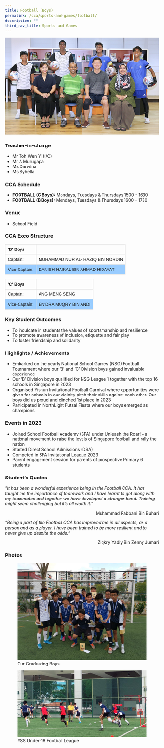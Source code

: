 ```yaml
---
title: Football (Boys)
permalink: /cca/sports-and-games/football/
description: ""
third_nav_title: Sports and Games
---
```

![](/images/StudDevelopment/CCAs/SportsGames/Football/football_2023.JPG)

### Teacher-in-charge
* Mr Toh Wen Yi (I/C)
* Mr A Murugapa
* Ms Darwina
* Ms Syhella

### CCA Schedule
* **FOOTBALL (C Boys):** Mondays, Tuesdays &amp; Thursdays 1500 - 1630
* **FOOTBALL (B Boys):** Mondays, Tuesdays &amp; Thursdays 1600 - 1730

### Venue
* School Field

### CCA Exco Structure
<style>
table {
  font-family: arial, sans-serif;
  border-collapse: collapse;
  width: 100%;
}

td, th {
  border: 1px solid #dddddd;
  text-align: left;
  padding: 8px;
}

tr:nth-child(even) {
  background-color: #99ccff;
}
</style>


| 'B' Boys|  |
| -------- | -------- |
| Captain:     | MUHAMMAD NUR AL- HAZIQ BIN NORDIN      |
| Vice-Captain:     | DANISH HAIKAL BIN AHMAD HIDAYAT    |

| 'C' Boys|  |
| -------- | -------- |
| Captain:     | ANG MENG SENG       |
| Vice-Captain:     | EN'DRA MUQRY BIN ANDI    |


### Key Student Outcomes

* To inculcate in students the values of sportsmanship and resilience
* To promote awareness of inclusion, etiquette and fair play
* To foster friendship and solidarity

### Highlights / Achievements

* Embarked on the yearly National School Games (NSG) Football Tournament where our ‘B’ and ‘C’ Division boys gained invaluable experience
* Our ‘B’ Division boys qualified for NSG League 1 together with the top 16 schools in Singapore in 2023
* Organised Yishun Invitational Football Carnival where opportunities were given for schools in our vicinity pitch their skills against each other. Our boys did us proud and clinched 1st place in 2023
* Participated in NorthLight Futsal Fiesta where our boys emerged as champions


### Events in 2023

* Joined School Football Academy (SFA) under Unleash the Roar! – a national movement to raise the levels of Singapore football and rally the nation
* Started Direct School Admissions (DSA)
* Competed in SFA Invitational League 2023
* Parent engagement session for parents of prospective Primary 6 students


### Student’s Quotes

*"It has been a wonderful experience being in the Football CCA. It has taught me the importance of teamwork and I have learnt to get along with my teammates and together we have developed a stronger bond. Training might seem challenging but it’s all worth it.”*

<div style="text-align:right">Muhammad Rabbani Bin Buhari</div>

*“Being a part of the Football CCA has improved me in all aspects, as a person and as a player. I have been trained to be more resilient and to never give up despite the odds.”*

<div style="text-align:right">Ziqkry Yadiy Bin Zenny Jumari</div>

### Photos

<figure><img src="/images/StudDevelopment/CCAs/SportsGames/Football/Football-1.jpg"><figcaption>Our Graduating Boys</figcaption></figure>

<figure><img src="/images/StudDevelopment/CCAs/SportsGames/Football/Football-2.jpg"><figcaption>YSS Under-18 Football League</figcaption></figure>